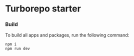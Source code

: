 # Turborepo starter

### Build
To build all apps and packages, run the following command:

```
npm i
npm run dev
```


